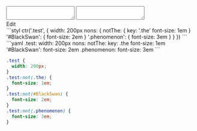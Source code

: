 <div data-size="350" class="code-cont" data-example="basic">
    <div class="code">
        <div class="code-wrap">
            <textarea id="stylus"></textarea>
            <textarea id="css"></textarea>
            <div class="edit-code">
                <span>Edit</span>
            </div>
        </div>
    </div>
</div>


<div data-size="350" data-examples="stylus"></div>
```styl
ctr('.test', {
  width: 200px
  nons: {
    notThe: {
      key: '.the'
      font-size: 1em
    }
    '#BlackSwan': {
      font-size: 2em
    }
    '.phenomenon': {
      font-size: 3em
    }
  }
})
```

<div data-size="350" data-examples="yaml"></div>
```yaml
.test:
  width: 200px
  nons:
    notThe:
      key: .the
      font-size: 1em
    '#BlackSwan':
      font-size: 2em
    .phenomenon:
      font-size: 3em
```

```css
.test {
  width: 200px;
}
.test:not(.the) {
  font-size: 1em;
}
.test:not(#BlackSwan) {
  font-size: 2em;
}
.test:not(.phenomenon) {
  font-size: 3em;
}
```
<div class="cf"></div>
